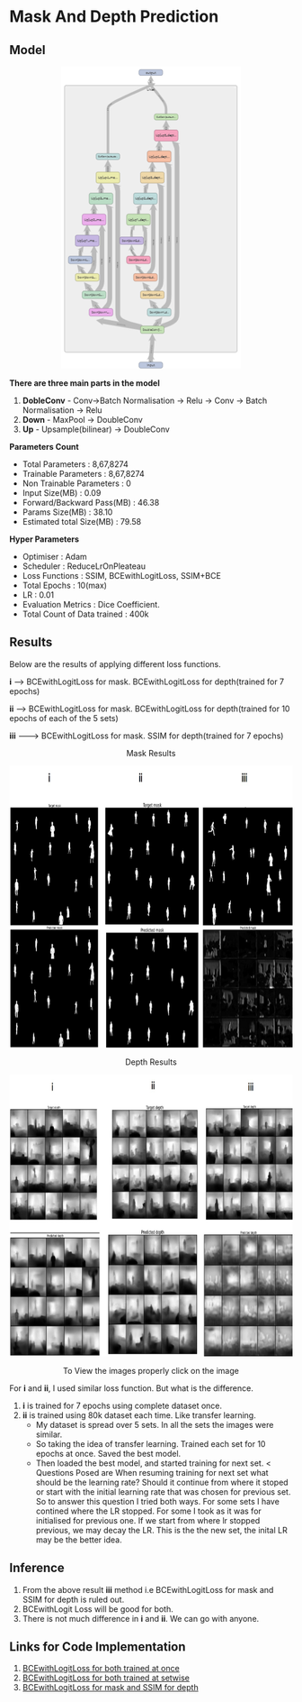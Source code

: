 # **Mask And Depth Prediction**


## **Model**

<p align="center"><img src = "https://github.com/Sushmitha-Katti/Monocular-Depth-Estimation-and-Segmentation/blob/master/Assets/combined.png"></p>

**There are three main parts in the model**
1. **DobleConv** - Conv->Batch Normalisation -> Relu -> Conv -> Batch Normalisation -> Relu
2. **Down** - MaxPool -> DoubleConv
3. **Up** - Upsample(bilinear) -> DoubleConv

**Parameters Count**
* Total Parameters : 8,67,8274
* Trainable Parameters : 8,67,8274
* Non Trainable Parameters : 0
* Input Size(MB) : 0.09
* Forward/Backward Pass(MB) : 46.38
* Params Size(MB) : 38.10
* Estimated total Size(MB) : 79.58

**Hyper Parameters** 
* Optimiser : Adam
* Scheduler : ReduceLrOnPleateau
* Loss Functions : SSIM, BCEwithLogitLoss, SSIM+BCE
* Total Epochs : 10(max)
* LR : 0.01
* Evaluation Metrics : Dice Coefficient.
* Total Count of Data trained : 400k

## **Results**

Below are the results of applying different loss functions. 

**i** --> BCEwithLogitLoss for mask. BCEwithLogitLoss for depth(trained for 7 epochs)

**ii** -->  BCEwithLogitLoss for mask. BCEwithLogitLoss for depth(trained for 10 epochs of each of the 5 sets)

**iii** ---> BCEwithLogitLoss for mask. SSIM for depth(trained for 7 epochs)

<p align = "center">Mask Results</p>

<p align = "center"><img height = "500" src = "https://github.com/Sushmitha-Katti/Monocular-Depth-Estimation-and-Segmentation/blob/master/Assets/combined-mask.jpg"</p>
  
 
  
<p align = "center">Depth Results</p>
<p align = "center"><img height = "500" src = "https://github.com/Sushmitha-Katti/Monocular-Depth-Estimation-and-Segmentation/blob/master/Assets/combined-depth.jpg"</p>
  <p align = "center">To View the images properly click on the image</p>


For **i** and **ii**, I used similar loss function. But what is the difference. 

1. **i** is trained for 7 epochs using complete dataset once.
2. **ii** is trained using 80k dataset each time. Like transfer learning. 
   * My dataset is spread over 5 sets. In all the sets the images were similar. 
   * So taking the idea of transfer learning. Trained each set for 10 epochs at once. Saved the best model.
   * Then loaded the best model, and started training for next set.
   < Questions Posed are
   When resuming training for next set what should be the learning rate? Should it continue from where it stoped or start with the initial learning rate that was chosen for previous set.
   So to answer this question I tried both ways. For some sets I have contined where the LR stopped. For some I took as it was for initialised for previous one.
   If we start from where lr stopped previous, we may decay the LR. This is the the new set, the inital LR may be the better idea.


  
## **Inference**

1. From the above result **iii** method i.e BCEwithLogitLoss for mask and SSIM for depth is ruled out.
2. BCEwithLogit Loss will be good for both.
3. There is not much difference in **i** and **ii**. We can go with anyone. 

## **Links for Code Implementation**
1. [BCEwithLogitLoss for both trained at once](https://github.com/Sushmitha-Katti/Monocular-Depth-Estimation-and-Segmentation/blob/master/Both_Mask_n_Depth/FinalCode.ipynb)
2. [BCEwithLogitLoss for both trained at setwise](https://github.com/Sushmitha-Katti/Monocular-Depth-Estimation-and-Segmentation/blob/master/Both_Mask_n_Depth/MODEST_BCELOSS.ipynb)
3. [BCEwithLogitLoss for mask and SSIM for depth](https://github.com/Sushmitha-Katti/Monocular-Depth-Estimation-and-Segmentation/blob/master/Both_Mask_n_Depth/Modest(SSIM%2CBCE).ipynb)



